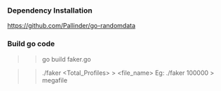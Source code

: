 
### Dependency Installation
https://github.com/Pallinder/go-randomdata

### Build go code
>> go build faker.go

>> ./faker <Total_Profiles> > <file_name>
Eg:
>> ./faker 100000 > megafile
